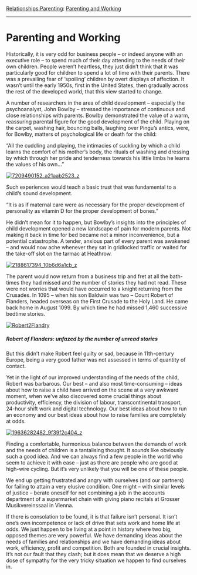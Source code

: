 [Relationships:](https://www.theschooloflife.com/thebookoflife/category/relationships/)[Parenting](https://www.theschooloflife.com/thebookoflife/category/relationships/parenting/): [Parenting and Working](https://www.theschooloflife.com/thebookoflife/parenting-and-working/)

* * *

# Parenting and Working

Historically, it is very odd for business people – or indeed anyone with an executive role – to spend much of their day attending to the needs of their own children. People weren’t heartless, they just didn’t think that it was particularly good for children to spend a lot of time with their parents. There was a prevailing fear of ‘spoiling’ children by overt displays of affection. It wasn’t until the early 1950s, first in the United States, then gradually across the rest of the developed world, that this view started to change.

A number of researchers in the area of child development – especially the psychoanalyst, John Bowlby – stressed the importance of continuous and close relationships with parents. Bowlby demonstrated the value of a warm, reassuring parental figure for the good development of the child. Playing on the carpet, washing hair, bouncing balls, laughing over Pingu’s antics, were, for Bowlby, matters of psychological life or death for the child:

“All the cuddling and playing, the intimacies of suckling by which a child learns the comfort of his mother’s body, the rituals of washing and dressing by which through her pride and tenderness towards his little limbs he learns the values of his own…” &nbsp;

[![7209490152_a21aab2523_z](https://www.theschooloflife.com/thebookoflife/wp-content/uploads/2016/03/7209490152_a21aab2523_z.jpg)](http://www.thebookoflife.org/wp-content/uploads/2016/03/7209490152_a21aab2523_z.jpg)

Such experiences would teach a basic trust that was fundamental to a child’s sound development.

“It is as if maternal care were as necessary for the proper development of personality as vitamin D for the proper development of bones.”

He didn’t mean for it to happen, but Bowlby’s insights into the principles of child development opened a new landscape of pain for modern parents. Not making it back in time for bed became not a minor inconvenience, but a potential catastrophe. A tender, anxious part of every parent was awakened – and would now ache whenever they sat in gridlocked traffic or waited for the take-off slot on the tarmac at Heathrow.

[![2188617394_10b6d6a1cb_z](https://www.theschooloflife.com/thebookoflife/wp-content/uploads/2016/03/2188617394_10b6d6a1cb_z.jpg)](http://www.thebookoflife.org/wp-content/uploads/2016/03/2188617394_10b6d6a1cb_z.jpg)

The parent would now return from a business trip and fret at all the bath-times they had missed and the number of stories they had not read. These were not worries that would have occurred to a knight returning from the Crusades. In 1095 – when his son Baldwin was two – Count Robert of Flanders, headed overseas on the First Crusade to the Holy Land. He came back home in August 1099. By which time he had missed 1,460 successive bedtime stories.

[![Robert2Flandry](https://www.theschooloflife.com/thebookoflife/wp-content/uploads/2016/03/Robert2Flandry.jpg)](http://www.thebookoflife.org/wp-content/uploads/2016/03/Robert2Flandry.jpg)

##### Robert of Flanders: unfazed by the number of unread stories

But this didn’t make Robert feel guilty or sad, because in 11th-century Europe, being a very good father was not assessed in terms of quantity of contact.

Yet in the light of our improved understanding of the needs of the child, Robert was barbarous. Our best – and also most time-consuming – ideas about how to raise a child have arrived on the scene at a very awkward moment, when we’ve also discovered some crucial things about productivity, efficiency, the division of labour, transcontinental transport, 24-hour shift work and digital technology. Our best ideas about how to run an economy and our best ideas about how to raise families are completely at odds.

[![19636282482_9f39f2c404_z](https://www.theschooloflife.com/thebookoflife/wp-content/uploads/2016/03/19636282482_9f39f2c404_z.jpg)](http://www.thebookoflife.org/wp-content/uploads/2016/03/19636282482_9f39f2c404_z.jpg)

Finding a comfortable, harmonious balance between the demands of work and the needs of children is a tantalising thought. It _sounds_ like obviously such a good idea. And we can always find a few people in the world who seem to achieve it with ease – just as there are people who are good at high-wire cycling. But it’s very unlikely that you will be one of these people.

We end up getting frustrated and angry with ourselves (and our partners) for failing to attain a very elusive condition. One might – with similar levels of justice – berate oneself for not combining a job in the accounts department of a supermarket chain with giving piano recitals at Grosser Musikvereinssaal in Vienna.

If there is consolation to be found, it is that failure isn’t personal. It isn’t one’s own incompetence or lack of drive that sets work and home life at odds. We just happen to be living at a point in history where two big, opposed themes are very powerful. We have demanding ideas about the needs of families and relationships and we have demanding ideas about work, efficiency, profit and competition. Both are founded in crucial insights. It’s not our fault that they clash; but it does mean that we deserve a high dose of sympathy for the very tricky situation we happen to find ourselves in.
